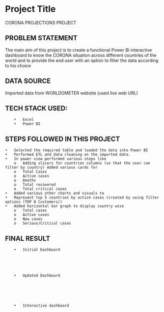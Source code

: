 

# Project Title

CORONA PROJECTIONS PROJECT


## PROBLEM STATEMENT

The main aim of this project is to create a functional Power BI interactive dashboard to know the CORONA situation across different countries of the world and to provide the end user with an option to filter the data according to his choice
## DATA SOURCE

Imported data from WORLDOMETER website (used live web URL)


## TECH STACK USED: 

        •	Excel
        •	Power BI

## STEPS FOLLOWED IN THIS PROJECT

   

    •	Selected the required table and loaded the data into Power BI 
    •	Performed ETL and data cleaning on the imported data.
    •	In power view performed various steps like 
        o	Adding slicers for countries columns (so that the user can filter by country) Added various cards for 
        o	Total Cases 
        o	Active cases 
        o	Deaths 
        o	Total recovered 
        o	Total critical cases 
    •	Added various other charts and visuals to 
    •	Represent top 5 countries by active cases (created by using filter options (TOP N Customers))
    •	Added horizontal bar graph to display country wise 
        o	Total cases 
        o	Active cases 
        o	New cases 
        o	Serious/Critical cases


## FINAL RESULT

        •	Initial Dashboard





        •	Updated Dashboard





        
        •	Interactive dashboard
